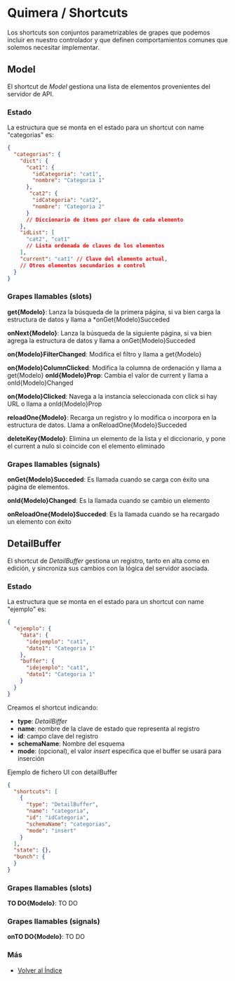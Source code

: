 # Quimera / Shortcuts

Los shortcuts son conjuntos parametrizables de grapes que podemos incluir en nuestro controlador y que definen comportamientos comunes que solemos necesitar implementar.

## Model
El shortcut de *Model* gestiona una lista de elementos provenientes del servidor de API.

### Estado
La estructura que se monta en el estado para un shortcut con name "categorias" es:

```json
{
  "categorias": {
    "dict": {
      "cat1": {
        "idCategoria": "cat1",
        "nombre": "Categoria 1"
      },
       "cat2": {
        "idCategoria": "cat2",
        "nombre": "Categoria 2"
      }
      // Diccionario de items por clave de cada elemento
    },
    "idList": [
      "cat2", "cat1"
      // Lista ordenada de claves de los elementos
    ],
    "current": "cat1" // Clave del elemento actual,
    // Otros elementos secundarios e control
  }
}
```

### Grapes llamables (slots)
**get{Modelo}**: Lanza la búsqueda de la primera página, si va bien carga la estructura de datos y llama a *onGet{Modelo}Succeded

**onNext{Modelo}**: Lanza la búsqueda de la siguiente página, si va bien agrega la estructura de datos y llama a onGet{Modelo}Succeded

**on{Modelo}FilterChanged**: Modifica el filtro y llama a get{Modelo}

**on{Modelo}ColumnClicked**: Modifica la columna de ordenación y llama a get{Modelo}
**onId{Modelo}Prop**: Cambia el valor de current y llama a onId{Modelo}Changed

**on{Modelo}Clicked**: Navega a la instancia seleccionada con click si hay URL o llama a onId{Modelo}Prop

**reloadOne{Modelo}**: Recarga un registro y lo modifica o incorpora en la estructura de datos. Llama a onReloadOne{Modelo}Succeded

**deleteKey{Modelo}**: Elimina un elemento de la lista y el diccionario, y pone el current a nulo si coincide con el elemento eliminado

### Grapes llamables (signals)
**onGet{Modelo}Succeded**: Es llamada cuando se carga con éxito una página de elementos.

**onId{Modelo}Changed**: Es la llamada cuando se cambio un elemento

**onReloadOne{Modelo}Succeded**: Es la llamada cuando se ha recargado un elemento con éxito


## DetailBuffer
El shortcut de *DetailBuffer* gestiona un registro, tanto en alta como en edición, y sincroniza sus cambios con la lógica del servidor asociada.

### Estado
La estructura que se monta en el estado para un shortcut con name "ejemplo" es:

```json
{
  "ejemplo": {
    "data": {
      "idejemplo": "cat1",
      "dato1": "Categoria 1"
    },
    "buffer": {
      "idejemplo": "cat1",
      "dato1": "Categoria 1"
    }
  }
}
```

Creamos el shortcut indicando:
* **type**: *DetailBiffer*
* **name**: nombre de la clave de estado que representa al registro
* **id**: campo clave del registro
* **schemaName**: Nombre del esquema
* **mode**: (opcional), el valor *insert* especifica que el buffer se usará para inserción

Ejemplo de fichero UI con detailBuffer
```json
{
  "shortcuts": [
    {
      "type": "DetailBuffer",
      "name": "categoria",
      "id": "idCategoria",
      "schemaName": "categorias",
      "mode": "insert"
    }
  ],
  "state": {},
  "bunch": {
  }
}
```

### Grapes llamables (slots)
**TO DO{Modelo}**: TO DO

### Grapes llamables (signals)
**onTO DO{Modelo}**: TO DO

### Más

  * [Volver al Índice](./index.md)
